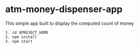 # atm-money-dispenser-app
This simple app built to display the computed count of money

```
1. cd $PROJECT_HOME
2. npm install
3. npm start
```